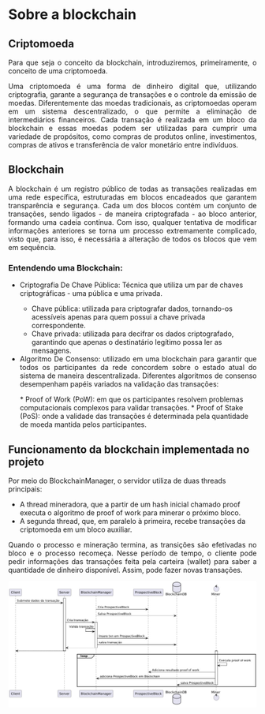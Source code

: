# Sobre a blockchain 

## Criptomoeda
<div style="text-align: justify; margin-bottom: 1em;">
Para que seja o conceito da blockchain, introduziremos, primeiramente, o conceito de uma criptomoeda.
</div>
<div style="text-align: justify; margin-bottom: 1em;">
Uma criptomoeda é uma forma de dinheiro digital que, utilizando criptografia, garante a segurança de transações e o controle da emissão de moedas. Diferentemente das moedas tradicionais, as criptomoedas operam em um sistema descentralizado, o que permite a eliminação de intermediários financeiros. Cada transação é realizada em um bloco da blockchain e essas moedas podem ser utilizadas para cumprir uma variedade de propósitos, como compras de produtos online, investimentos, compras de ativos e transferência de valor monetário entre indivíduos.
</div>

## Blockchain

<div style="text-align: justify; margin-bottom: 1em;">
A blockchain é um registro público de todas as transações realizadas em uma rede específica, estruturadas em blocos encadeados que garantem transparência e segurança. Cada um dos blocos contém um conjunto de transações, sendo ligados - de maneira criptografada - ao bloco anterior, formando uma cadeia contínua. Com isso, qualquer tentativa de modificar informações anteriores se torna um processo extremamente complicado, visto que, para isso, é necessária a alteração de todos os blocos que vem em sequência.
</div>

### Entendendo uma Blockchain: 

* Criptografia De Chave Pública: Técnica que utiliza um par de chaves criptográficas - uma pública e uma privada.
    * Chave pública: utilizada para criptografar dados, tornando-os acessíveis apenas para quem possui a chave privada correspondente.
    * Chave privada: utilizada para decifrar os dados criptografado, garantindo que apenas o destinatário legítimo possa ler as mensagens.


* <div style="text-align: justify; margin-bottom: 1em;">Algoritmo De Consenso: utilizado em uma blockchain para garantir que todos os participantes da rede concordem sobre o estado atual do sistema de maneira descentralizada. Diferentes algoritmos de consenso desempenham papéis variados na validação das transações:</div>
    * Proof of Work (PoW): em que os participantes resolvem problemas computacionais complexos para validar transações.
    * Proof of Stake (PoS): onde a validade das transações é determinada pela quantidade de moeda mantida pelos participantes.

## Funcionamento da blockchain implementada no projeto

Por meio do BlockchainManager, o servidor utiliza de duas threads principais:

* A thread mineradora, que a partir de um hash inicial chamado proof executa o algoritmo de proof of work para minerar o próximo bloco.
* A segunda thread, que, em paralelo à primeira, recebe transações da criptomoeda em um bloco auxiliar.

<div style="text-align: justify; margin-bottom: 1em;">
Quando o processo e mineração termina, as transições são efetivadas no bloco e o processo recomeça. Nesse período de tempo, o cliente pode pedir informações das transações feita pela carteira (wallet) para saber a quantidade de dinheiro disponível. Assim, pode fazer novas transações.
</div>

<p align="left">
  <img style="border-radius: 1%;" src="../images/blockchain.png" alt="Funcionamento da blockchain implementada no projeto" width="1000">
</p>